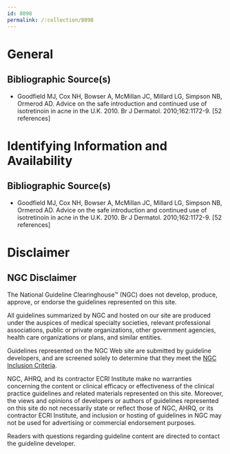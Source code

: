 ```yaml
---
id: 8098
permalink: /:collection/8098
---
```


# General

## Bibliographic Source(s)

- Goodfield MJ, Cox NH, Bowser A, McMillan JC, Millard LG, Simpson NB, Ormerod AD. Advice on the safe introduction and continued use of isotretinoin in acne in the U.K. 2010. Br J Dermatol. 2010;162:1172-9. [52 references]

# Identifying Information and Availability

## Bibliographic Source(s)

- Goodfield MJ, Cox NH, Bowser A, McMillan JC, Millard LG, Simpson NB, Ormerod AD. Advice on the safe introduction and continued use of isotretinoin in acne in the U.K. 2010. Br J Dermatol. 2010;162:1172-9. [52 references]

# Disclaimer

## NGC Disclaimer

The National Guideline Clearinghouse™ (NGC) does not develop, produce, approve, or endorse the guidelines represented on this site.

All guidelines summarized by NGC and hosted on our site are produced under the auspices of medical specialty societies, relevant professional associations, public or private organizations, other government agencies, health care organizations or plans, and similar entities.

Guidelines represented on the NGC Web site are submitted by guideline developers, and are screened solely to determine that they meet the [NGC Inclusion Criteria](/help-and-about/summaries/inclusion-criteria).

NGC, AHRQ, and its contractor ECRI Institute make no warranties concerning the content or clinical efficacy or effectiveness of the clinical practice guidelines and related materials represented on this site. Moreover, the views and opinions of developers or authors of guidelines represented on this site do not necessarily state or reflect those of NGC, AHRQ, or its contractor ECRI Institute, and inclusion or hosting of guidelines in NGC may not be used for advertising or commercial endorsement purposes.

Readers with questions regarding guideline content are directed to contact the guideline developer.


